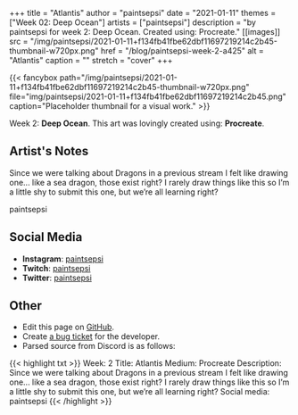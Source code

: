 +++
title =       "Atlantis"
author =      "paintsepsi"
date =        "2021-01-11"
themes =      ["Week 02: Deep Ocean"]
artists =     ["paintsepsi"]
description = "by paintsepsi for week 2: Deep Ocean. Created using: Procreate."
[[images]]
      src = "/img/paintsepsi/2021-01-11+f134fb41fbe62dbf11697219214c2b45-thumbnail-w720px.png"
      href = "/blog/paintsepsi-week-2-a425"
      alt = "Atlantis"
      caption = ""
      stretch = "cover"
+++


{{< fancybox path="/img/paintsepsi/2021-01-11+f134fb41fbe62dbf11697219214c2b45-thumbnail-w720px.png" file="img/paintsepsi/2021-01-11+f134fb41fbe62dbf11697219214c2b45.png" caption="Placeholder thumbnail for a visual work." >}}


Week 2: **Deep Ocean**. This art was lovingly created using: **Procreate**.

## Artist's Notes

Since we were talking about Dragons in a previous stream I felt like drawing one... like a sea dragon, those exist right? I rarely draw things like this so I’m a little shy to submit this one, but we’re all learning right? 

paintsepsi

## Social Media

- **Instagram**: <a href='https://instagram.com/paintsepsi' target='_blank'>paintsepsi</a>
- **Twitch**: <a href='https://twitch.tv/paintsepsi' target='_blank'>paintsepsi</a>
- **Twitter**: <a href='https://twitter.com/paintsepsi' target='_blank'>paintsepsi</a>

## Other

- Edit this page on [GitHub](https://github.com/teaminkling/web-refresh/edit/main/content/blog/paintsepsi-week-2-a425.md).
- Create [a bug ticket](https://github.com/teaminkling/web-refresh/issues/new?assignees=&labels=bug&template=problem-report.md&title=) for the developer.
- Parsed source from Discord is as follows:

{{< highlight txt >}}
Week: 2
Title: Atlantis
Medium: Procreate
Description: Since we were talking about Dragons in a previous stream I felt like drawing one... like a sea dragon, those exist right? I rarely draw things like this so I’m a little shy to submit this one, but we’re all learning right? 
Social media: paintsepsi
{{< /highlight >}}